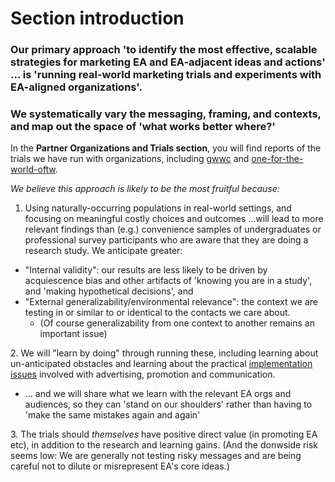 # Section introduction

### Our primary approach 'to identify the most effective, scalable strategies for marketing EA and EA-adjacent ideas and actions' ... is 'running real-world marketing trials and experiments with EA-aligned organizations'.&#x20;

### We systematically vary the messaging, framing, and contexts, and map out the space of 'what works better where?'

In the **Partner Organizations and Trials section**, you will find reports of the trials we have run with organizations, including [gwwc](gwwc/ "mention") and [one-for-the-world-oftw](one-for-the-world-oftw/ "mention").&#x20;



_We believe this approach is likely to be the most fruitful because:_

1. Using naturally-occurring populations in real-world settings, and focusing on meaningful costly choices and outcomes ...will lead to more relevant findings than (e.g.) convenience samples of undergraduates or professional survey participants who are aware that they are doing a research study. We anticipate greater:

* "Internal validity": our results are less likely to be driven by acquiescence bias and other artifacts of 'knowing you are in a study', and 'making hypothetical decisions', and
* "External generalizability/environmental relevance": the context we are testing in or similar to or identical to the contacts we care about.&#x20;
  * (Of course generalizability from one context to another remains an important issue)&#x20;

2\.  We will "learn by doing" through running these, including learning about un-anticipated obstacles and learning about the practical [implementation issues](../marketing-and-testing-opportunities-tools-tips/implementation-and-collecting-data-issues/) involved with advertising, promotion and communication.&#x20;

* ... and we will share what we learn with the relevant EA orgs and audiences, so they can 'stand on our shoulders' rather than having to 'make the same mistakes again and again'

3\.  The trials should _themselves_ have positive direct value (in promoting EA etc), in addition to the research and learning gains. (And the donwside risk seems low: We are generally not testing risky messages and are being careful not to dilute or misrepresent EA's core ideas.)

